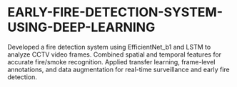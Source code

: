 # EARLY-FIRE-DETECTION-SYSTEM-USING-DEEP-LEARNING
Developed a fire detection system using EfficientNet_b1 and LSTM to analyze CCTV video frames. Combined spatial and temporal features for accurate fire/smoke recognition. Applied transfer learning, frame-level annotations, and data augmentation for real-time surveillance and early fire detection.
